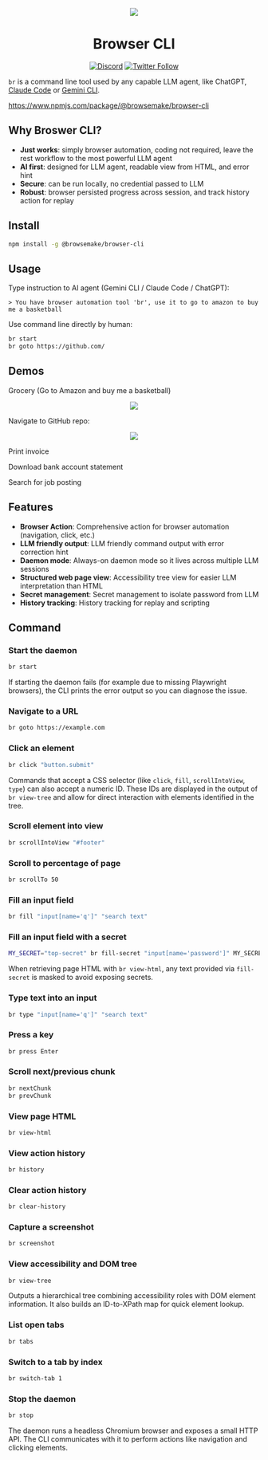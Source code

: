 <p align="center">
  <img width="full" src="https://github.com/user-attachments/assets/ac1cd9e3-f811-4af7-9338-7d6d0c80fcd7" />
</p>


<h1 align="center">Browser CLI </h1>

<div align="center">
  
  [![Discord](https://img.shields.io/discord/1391101800052035714?color=7289DA&label=Discord&logo=discord&logoColor=white)](https://discord.gg/N7crMvEX)
  [![Twitter Follow](https://img.shields.io/twitter/follow/browse_make?style=social)](https://x.com/intent/user?screen_name=browse_make)
  
</div>

`br` is a command line tool used by any capable LLM agent, like ChatGPT, [Claude Code](https://github.com/anthropics/claude-code) or [Gemini CLI](https://github.com/google-gemini/gemini-cli).

https://www.npmjs.com/package/@browsemake/browser-cli

## Why Broswer CLI?
- **Just works**: simply browser automation, coding not required, leave the rest workflow to the most powerful LLM agent
- **AI first**: designed for LLM agent, readable view from HTML, and error hint
- **Secure**: can be run locally, no credential passed to LLM 
- **Robust**: browser persisted progress across session, and track history action for replay

## Install
```bash
npm install -g @browsemake/browser-cli
```

## Usage
Type instruction to AI agent (Gemini CLI / Claude Code / ChatGPT):

```
> You have browser automation tool 'br', use it to go to amazon to buy me a basketball
```

Use command line directly by human:

```bash
br start
br goto https://github.com/
```

## Demos

Grocery (Go to Amazon and buy me a basketball)
<div align="center">
    <a href="https://www.loom.com/share/b7aeba65bb0b4c4bb5bbef9b59b4b9dc">
      <img style="max-width:300px;" src="https://github.com/user-attachments/assets/3cd46b9a-6ef9-4987-a952-fcd22890334c">
    </a>
</div>

Navigate to GitHub repo:
<div align="center">
    <a href="https://www.loom.com/share/0ef198e259864ae08afa9ae9f78acfac">
      <img style="max-width:300px;" src="https://cdn.loom.com/sessions/thumbnails/0ef198e259864ae08afa9ae9f78acfac-3e42df07f2040874-full-play.gif">
    </a>
</div>


Print invoice

Download bank account statement

Search for job posting

## Features
- **Browser Action**: Comprehensive action for browser automation (navigation, click, etc.)
- **LLM friendly output**: LLM friendly command output with error correction hint
- **Daemon mode**: Always-on daemon mode so it lives across multiple LLM sessions
- **Structured web page view**: Accessibility tree view for easier LLM interpretation than HTML
- **Secret management**: Secret management to isolate password from LLM
- **History tracking**: History tracking for replay and scripting

## Command

### Start the daemon
```bash
br start
```
If starting the daemon fails (for example due to missing Playwright browsers),
the CLI prints the error output so you can diagnose the issue.

### Navigate to a URL
```bash
br goto https://example.com
```

### Click an element

```bash
br click "button.submit"
```

Commands that accept a CSS selector (like `click`, `fill`, `scrollIntoView`, `type`) can also accept a numeric ID. These IDs are displayed in the output of `br view-tree` and allow for direct interaction with elements identified in the tree.

### Scroll element into view

```bash
br scrollIntoView "#footer"
```

### Scroll to percentage of page

```bash
br scrollTo 50
```

### Fill an input field

```bash
br fill "input[name='q']" "search text"
```

### Fill an input field with a secret

```bash
MY_SECRET="top-secret" br fill-secret "input[name='password']" MY_SECRET
```

When retrieving page HTML with `br view-html`, any text provided via
`fill-secret` is masked to avoid exposing secrets.

### Type text into an input

```bash
br type "input[name='q']" "search text"
```

### Press a key

```bash
br press Enter
```

### Scroll next/previous chunk

```bash
br nextChunk
br prevChunk
```

### View page HTML

```bash
br view-html
```

### View action history

```bash
br history
```

### Clear action history

```bash
br clear-history
```

### Capture a screenshot

```bash
br screenshot
```

### View accessibility and DOM tree

```bash
br view-tree
```

Outputs a hierarchical tree combining accessibility roles with DOM element
information. It also builds an ID-to-XPath map for quick element lookup.

### List open tabs

```bash
br tabs
```

### Switch to a tab by index

```bash
br switch-tab 1
```

### Stop the daemon

```bash
br stop
```

The daemon runs a headless Chromium browser and exposes a small HTTP API. The CLI communicates with it to perform actions like navigation and clicking elements.
